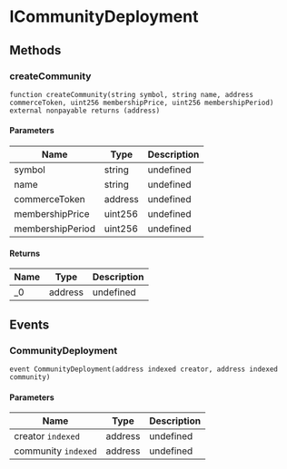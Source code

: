 # ICommunityDeployment









## Methods

### createCommunity

```solidity
function createCommunity(string symbol, string name, address commerceToken, uint256 membershipPrice, uint256 membershipPeriod) external nonpayable returns (address)
```





#### Parameters

| Name | Type | Description |
|---|---|---|
| symbol | string | undefined |
| name | string | undefined |
| commerceToken | address | undefined |
| membershipPrice | uint256 | undefined |
| membershipPeriod | uint256 | undefined |

#### Returns

| Name | Type | Description |
|---|---|---|
| _0 | address | undefined |



## Events

### CommunityDeployment

```solidity
event CommunityDeployment(address indexed creator, address indexed community)
```





#### Parameters

| Name | Type | Description |
|---|---|---|
| creator `indexed` | address | undefined |
| community `indexed` | address | undefined |



